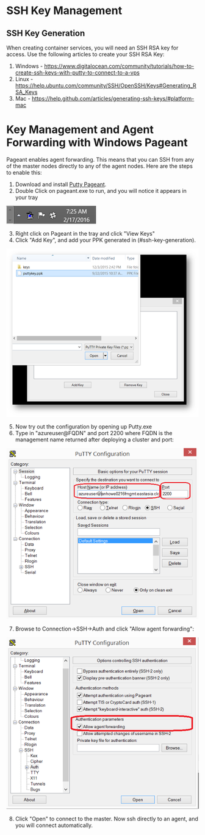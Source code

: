 # SSH Key Management

## SSH Key Generation

When creating container services, you will need an SSH RSA key for access.  Use the following articles to create your SSH RSA Key:

1. Windows - https://www.digitalocean.com/community/tutorials/how-to-create-ssh-keys-with-putty-to-connect-to-a-vps
2. Linux - https://help.ubuntu.com/community/SSH/OpenSSH/Keys#Generating_RSA_Keys
3. Mac - https://help.github.com/articles/generating-ssh-keys/#platform-mac

# Key Management and Agent Forwarding with Windows Pageant

Pageant enables agent forwarding.  This means that you can SSH from any of the master nodes directly to any of the agent nodes.  Here are the steps to enable this:
 1. Download and install [Putty Pageant](http://www.chiark.greenend.org.uk/~sgtatham/putty/download.html).
 2. Double Click on pageant.exe to run, and you will notice it appears in your tray

  ![Image of Pageant in the tray](https://raw.githubusercontent.com/Azure/azure-quickstart-templates/master/101-acs-dcos/images/pageant-tray.png)

 3. Right click on Pageant in the tray and click "View Keys"
 4. Click "Add Key", and add your PPK generated in (#ssh-key-generation).

  ![Image of Pageant addkey](https://raw.githubusercontent.com/Azure/azure-quickstart-templates/master/101-acs-dcos/images/pageant-addkey.png)

 5. Now try out the configuration by opening up Putty.exe
 6. Type in "azureuser@FQDN" and port 2200 where FQDN is the management name returned after deploying a cluster and port:

  ![Image of Putty main](https://raw.githubusercontent.com/Azure/azure-quickstart-templates/master/101-acs-dcos/images/putty-address.png)

 7. Browse to Connection->SSH->Auth and click "Allow agent forwarding":

  ![Image of Putty SSH](https://raw.githubusercontent.com/Azure/azure-quickstart-templates/master/101-acs-dcos/images/putty-agentforwarding.png)

 8. Click "Open" to connect to the master.  Now ssh directly to an agent, and you will connect automatically.


